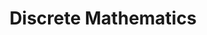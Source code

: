 ---
title : "Discrete Mathematics"
layout : category
permalink : /categories/Study/Discrete-Mathematics/
author_profile : true
taxonomy : Discrete Mathematics
---